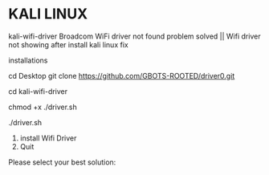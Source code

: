 # KALI LINUX 

kali-wifi-driver
Broadcom WiFi driver not found problem solved || Wifi driver not showing after install kali linux fix

installations

cd Desktop
git clone https://github.com/GBOTS-ROOTED/driver0.git

cd kali-wifi-driver

chmod +x ./driver.sh

./driver.sh


 1)  install Wifi Driver
 1)  Quit

Please select your best solution:
  

